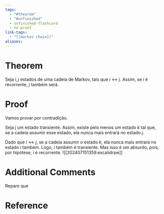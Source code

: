 ```yaml
---
tags:
  - "#theorem"
  - "#unfinished"
  - unfinished-flashcard
  - no-proof
link-tags:
  - "[[markov chain]]"
aliases:
---
```

# Theorem
Seja $i, j$ estados de uma cadeia de Markov, tais que $i \leftrightarrow j$. Assim, se  $i$ é recorrente, $j$ também será.

# Proof
Vamos provar por contradição. 

Seja $j$ um estado transiente. Assim, existe pelo menos um estado $k$ tal que, se a cadeia assumir esse estado, ela nunca mais entrará no estado $j$.

Dado que $i \leftrightarrow j$, se a cadeia assumir o estado $k$, ela nunca mais entrará no estado $i$ também. Logo, $i$ também é transiente. Mas isso é um absurdo, pois, por hipótese, $i$ é recorrente.
![[202407151359.excalidraw]]

# Additional Comments
Repare que

# Reference






